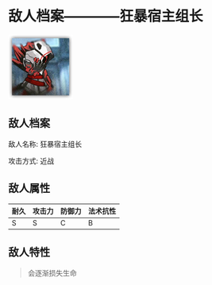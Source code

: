 # 敌人档案————狂暴宿主组长

![狂暴宿主组长](./eneIcons/狂暴宿主组长.png)

## 敌人档案

敌人名称: 狂暴宿主组长

攻击方式: 近战

## 敌人属性

| 耐久      | 攻击力  | 防御力 | 法术抗性 |
|---------|------|-----|------|
| S | S | C | B |

## 敌人特性
> 会逐渐损失生命
